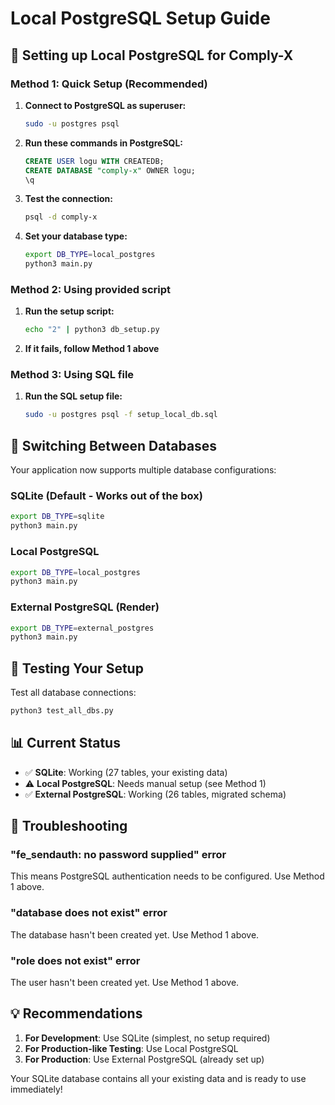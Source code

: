 # Local PostgreSQL Setup Guide

## 🐘 Setting up Local PostgreSQL for Comply-X

### Method 1: Quick Setup (Recommended)

1. **Connect to PostgreSQL as superuser:**
   ```bash
   sudo -u postgres psql
   ```

2. **Run these commands in PostgreSQL:**
   ```sql
   CREATE USER logu WITH CREATEDB;
   CREATE DATABASE "comply-x" OWNER logu;
   \q
   ```

3. **Test the connection:**
   ```bash
   psql -d comply-x
   ```

4. **Set your database type:**
   ```bash
   export DB_TYPE=local_postgres
   python3 main.py
   ```

### Method 2: Using provided script

1. **Run the setup script:**
   ```bash
   echo "2" | python3 db_setup.py
   ```

2. **If it fails, follow Method 1 above**

### Method 3: Using SQL file

1. **Run the SQL setup file:**
   ```bash
   sudo -u postgres psql -f setup_local_db.sql
   ```

## 🔄 Switching Between Databases

Your application now supports multiple database configurations:

### SQLite (Default - Works out of the box)
```bash
export DB_TYPE=sqlite
python3 main.py
```

### Local PostgreSQL
```bash
export DB_TYPE=local_postgres  
python3 main.py
```

### External PostgreSQL (Render)
```bash
export DB_TYPE=external_postgres
python3 main.py
```

## 🧪 Testing Your Setup

Test all database connections:
```bash
python3 test_all_dbs.py
```

## 📊 Current Status

- ✅ **SQLite**: Working (27 tables, your existing data)
- ⚠️  **Local PostgreSQL**: Needs manual setup (see Method 1)
- ✅ **External PostgreSQL**: Working (26 tables, migrated schema)

## 🔧 Troubleshooting

### "fe_sendauth: no password supplied" error
This means PostgreSQL authentication needs to be configured. Use Method 1 above.

### "database does not exist" error  
The database hasn't been created yet. Use Method 1 above.

### "role does not exist" error
The user hasn't been created yet. Use Method 1 above.

## 💡 Recommendations

1. **For Development**: Use SQLite (simplest, no setup required)
2. **For Production-like Testing**: Use Local PostgreSQL
3. **For Production**: Use External PostgreSQL (already set up)

Your SQLite database contains all your existing data and is ready to use immediately!